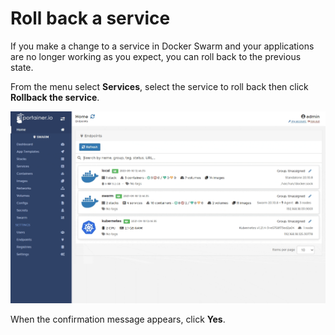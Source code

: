 # Roll back a service

If you make a change to a service in Docker Swarm and your applications are no longer working as you expect, you can roll back to the previous state.

From the menu select **Services**, select the service to roll back then click **Rollback the service**.

![](../../../.gitbook/assets/services-rollback-1.gif)

When the confirmation message appears, click **Yes**.

